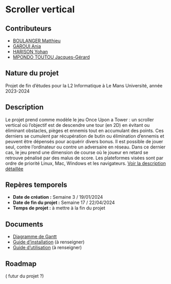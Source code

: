 # Scroller vertical

## Contributeurs
- [BOULANGER Matthieu](https://github.com/Idlusen)
- [GAROUI Ania](https://github.com/Arrween)
- [HARISON Yohan](https://github.com/aohyn)
- [MPONDO TOUTOU Jacques-Gérard](https://github.com/stenfresh)


## Nature du projet
Projet de fin d’études pour la L2 Informatique à Le Mans Université, année 2023-2024

## Description
Le projet prend comme modèle le jeu Once Upon a Tower : un scroller vertical où l’objectif est de descendre une tour (en 2D) en évitant ou éliminant obstacles, pièges et ennemis tout en accumulant des points. Ces derniers se cumulent par récupération de butin ou élimination d’ennemis et peuvent être dépensés pour acquérir divers bonus. Il est possible de jouer seul, contre l’ordinateur ou contre un adversaire en réseau. Dans ce dernier cas, le jeu prend une dimension de course où le joueur en retard se retrouve pénalisé par des malus de score. Les plateformes visées sont par ordre de priorité Linux, Mac, Windows et les navigateurs.
[Voir la description détaillée](https://github.com/Idlusen/projet_l2/blob/main/description_d%C3%A9taill%C3%A9e.pdf)

## Repères temporels
- **Date de création :** Semaine 3 / 19/01/2024
- **Date de fin du projet :** Semaine 17 / 22/04/2024
- **Temps de projet :** à mettre à la fin du projet

## Documents
- [Diagramme de Gantt](https://docs.google.com/spreadsheets/d/1yqPa0xnbJtAbjkza44KRbA65_0DE_FV-rZELULHcHd0/)
- [Guide d’installation]() (à renseigner)
- [Guide d’utilisation]() (à renseigner)

## Roadmap
( futur du projet ?)

